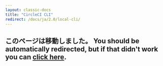 ```yaml
---
layout: classic-docs
title: "CircleCI CLI"
redirect: /docs/ja/2.0/local-cli/
---
```


<h2>このページは移動しました。 You should be automatically redirected, but if that didn't work you can <a href="/docs/2.0/local-cli/">click here</a>.</h2>


